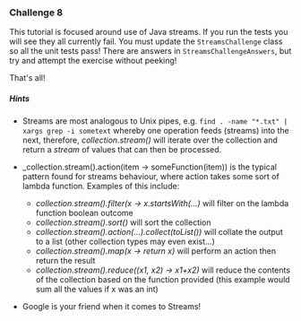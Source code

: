 ### Challenge 8

This tutorial is focused around use of Java streams. If you run the tests you will see they all currently
fail. You must update the `StreamsChallenge` class so all the unit tests pass! There are answers in
`StreamsChallengeAnswers`, but try and attempt the exercise without peeking!

That's all!

##### Hints

* Streams are most analogous to Unix pipes, e.g. `find . -name "*.txt" | xargs grep -i sometext`
whereby one operation feeds (streams) into the next, therefore, _collection.stream()_ will 
iterate over the collection and return a _stream_ of values that can then be processed.

* _collection.stream().action(item -> someFunction(item)) is the typical pattern found
for streams behaviour, where action takes some sort of lambda function. Examples of this include: 
    * _collection.stream().filter(x -> x.startsWith(...)_ will filter on the lambda function boolean outcome
    * _collection.stream().sort()_ will sort the collection
    * _collection.stream().action(...).collect(toList())_ will collate the output to a list
    (other collection types may even exist...)
    * _collection.stream().map(x -> return x)_ will perform an action then return the result
    * _collection.stream().reduce((x1, x2) -> x1+x2)_ will reduce the contents of the collection
    based on the function provided (this example would sum all the values if x was an int)

* Google is your friend when it comes to Streams!